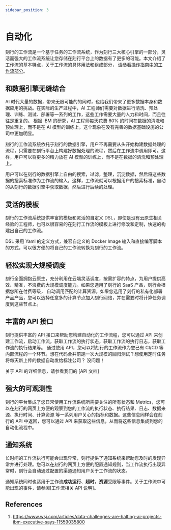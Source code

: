 ```yaml
---
sidebar_position: 3
---
```


# 自动化

刻行的工作流是一个基于任务的工作流系统，作为刻行三大核心引擎的一部分，灵活而强大的工作流系统让您存储在刻行平台上的数据有了更多的可能。本文介绍了
工作流的基本特点，关于工作流的具体用法和组成部分，
[请参看操作指南中的工作流部分](../4-recipes/12-action/2-learn-coscene-action.md)。

## 和数据引擎无缝结合

AI 时代大量的数据，带来无限可能的的同时，也给我们带来了更多数据本身和数据应用的挑战。在实际的生产过程中，AI 工程师们需要对数据进行清洗、预处理、训练、测试、部署等一系列的工作，这些工作需要大量的人力和时间，而且往往是重复的。
根据 IBM 的研究，AI 工程师每天花费 80% 的时间在数据的清洗和预处理上，而不是在 AI 模型的训练上。这个现象在没有完善的数据基础设施的公司中更加明显。

刻行的工作流系统依托于刻行的数据引擎，用户不再需要从头开始构建数据处理的流程，只需要在刻行平台上构建好数据处理的流程，然后在工作流中调用即可。这样，用户可以将更多的精力放在 AI 模型的训练上，而不是在数据的清洗和预处理上。

用户可以在刻行的数据引擎上自由的搜索，过滤，整理，沉淀数据，然后将这些数据的搜索标准作为工作流的输入，这样，工作流就可以根据用户的搜索标准，自动的从刻行的数据引擎中获取数据，然后进行后续的处理。

## 灵活的模板

刻行的工作流系统提供丰富的模板和灵活的自定义 DSL，即使是没有云原生相关经验的工程师，也可以很容易的在刻行工作流的模板上进行修改和定制，快速的构建出自己的工作流。

DSL 采用 Yaml 的定义方式，兼容自定义的 Docker Image 输入和直接编写脚本的方式，可以很方便的将自己的工作流转换为刻行的工作流。

## 轻松实现大规模调度

刻行全面拥抱云原生，充分利用在云端灵活调度，按需扩容的特点，为用户提供高效、精准，不浪费的大规模调度能力。如果您选用了刻行的 SaaS 产品，刻行会根据您所在付费等级，
自动调用匹配的计算资源。如果您选用了刻行的私有化部署产品产品，您可以选择任意多的计算节点加入刻行网络，并在需要时将计算任务调度到这些节点上。

## 丰富的 API 接口

刻行提供丰富的 API 接口来帮助您构建自动化的工作流程，您可以通过 API 来创建工作流，启动工作流，获取工作流的执行状态，获取工作流的执行日志，获取工作流的执行结果等。
通过使用 API，您可以将刻行的工作流作为您已有 CI/CD 等内部流程的一个环节。想在代码合并前跑一次大规模的回归测试？想使用定时任务将每天新上传的数据自动发给标注公司？
没问题！

关于 API 的详细信息，请参看我们的 [API 文档]

## 强大的可观测性

刻行的平台集成了您日常使用工作流系统所需要关注的所有状态和 Metrics，您可以在刻行的网页上方便的观察到您的工作流的执行状态、执行结果、日志、数据来源、执行时间、计算资源
等一系列用户关心的指标和数据。这些信息同样会在刻行的 API 中返回，您可以通过 API 来获取这些信息，从而将这些信息集成到您的自动化流程中。

## 通知系统

长时间的工作流执行可能会出现异常，刻行提供了通知系统来帮助您及时的发现异常并进行处理。您可以在刻行的网页上方便的配置通知规则，当工作流执行出现异常时，刻行会自动通过配置的渠道通知用户关于工作流的状态。

通知系统同时也适用于工作流**成功运行**、**超时**，**资源**受限等事件。关于工作流中可能出现的事件，请参阅[工作流相关 API 说明]。

## References

1. https://www.wsj.com/articles/data-challenges-are-halting-ai-projects-ibm-executive-says-11559035800
